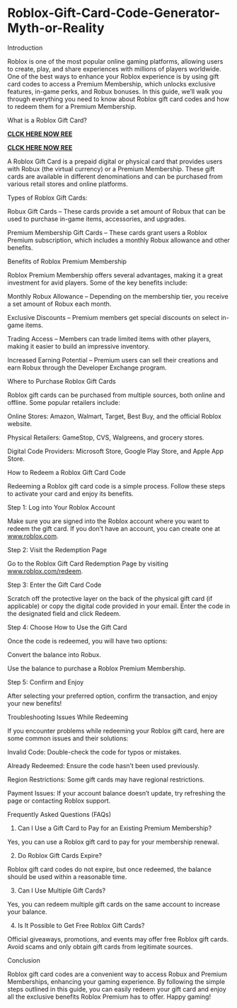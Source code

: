 # Roblox-Gift-Card-Code-Generator-Myth-or-Reality
Introduction

Roblox is one of the most popular online gaming platforms, allowing users to create, play, and share experiences with millions of players worldwide. One of the best ways to enhance your Roblox experience is by using gift card codes to access a Premium Membership, which unlocks exclusive features, in-game perks, and Robux bonuses. In this guide, we’ll walk you through everything you need to know about Roblox gift card codes and how to redeem them for a Premium Membership.

What is a Roblox Gift Card?

**[CLCK HERE NOW REE](https://tinyurl.com/Robloxgiftcard2522)**

**[CLCK HERE NOW REE](https://tinyurl.com/Robloxgiftcard2522)**

A Roblox Gift Card is a prepaid digital or physical card that provides users with Robux (the virtual currency) or a Premium Membership. These gift cards are available in different denominations and can be purchased from various retail stores and online platforms.

Types of Roblox Gift Cards:

Robux Gift Cards – These cards provide a set amount of Robux that can be used to purchase in-game items, accessories, and upgrades.

Premium Membership Gift Cards – These cards grant users a Roblox Premium subscription, which includes a monthly Robux allowance and other benefits.

Benefits of Roblox Premium Membership

Roblox Premium Membership offers several advantages, making it a great investment for avid players. Some of the key benefits include:

Monthly Robux Allowance – Depending on the membership tier, you receive a set amount of Robux each month.

Exclusive Discounts – Premium members get special discounts on select in-game items.

Trading Access – Members can trade limited items with other players, making it easier to build an impressive inventory.

Increased Earning Potential – Premium users can sell their creations and earn Robux through the Developer Exchange program.

Where to Purchase Roblox Gift Cards

Roblox gift cards can be purchased from multiple sources, both online and offline. Some popular retailers include:

Online Stores: Amazon, Walmart, Target, Best Buy, and the official Roblox website.

Physical Retailers: GameStop, CVS, Walgreens, and grocery stores.

Digital Code Providers: Microsoft Store, Google Play Store, and Apple App Store.

How to Redeem a Roblox Gift Card Code

Redeeming a Roblox gift card code is a simple process. Follow these steps to activate your card and enjoy its benefits.

Step 1: Log into Your Roblox Account

Make sure you are signed into the Roblox account where you want to redeem the gift card. If you don’t have an account, you can create one at www.roblox.com.

Step 2: Visit the Redemption Page

Go to the Roblox Gift Card Redemption Page by visiting www.roblox.com/redeem.

Step 3: Enter the Gift Card Code

Scratch off the protective layer on the back of the physical gift card (if applicable) or copy the digital code provided in your email. Enter the code in the designated field and click Redeem.

Step 4: Choose How to Use the Gift Card

Once the code is redeemed, you will have two options:

Convert the balance into Robux.

Use the balance to purchase a Roblox Premium Membership.

Step 5: Confirm and Enjoy

After selecting your preferred option, confirm the transaction, and enjoy your new benefits!

Troubleshooting Issues While Redeeming

If you encounter problems while redeeming your Roblox gift card, here are some common issues and their solutions:

Invalid Code: Double-check the code for typos or mistakes.

Already Redeemed: Ensure the code hasn’t been used previously.

Region Restrictions: Some gift cards may have regional restrictions.

Payment Issues: If your account balance doesn’t update, try refreshing the page or contacting Roblox support.

Frequently Asked Questions (FAQs)

1. Can I Use a Gift Card to Pay for an Existing Premium Membership?

Yes, you can use a Roblox gift card to pay for your membership renewal.

2. Do Roblox Gift Cards Expire?

Roblox gift card codes do not expire, but once redeemed, the balance should be used within a reasonable time.

3. Can I Use Multiple Gift Cards?

Yes, you can redeem multiple gift cards on the same account to increase your balance.

4. Is It Possible to Get Free Roblox Gift Cards?

Official giveaways, promotions, and events may offer free Roblox gift cards. Avoid scams and only obtain gift cards from legitimate sources.

Conclusion

Roblox gift card codes are a convenient way to access Robux and Premium Memberships, enhancing your gaming experience. By following the simple steps outlined in this guide, you can easily redeem your gift card and enjoy all the exclusive benefits Roblox Premium has to offer. Happy gaming!
